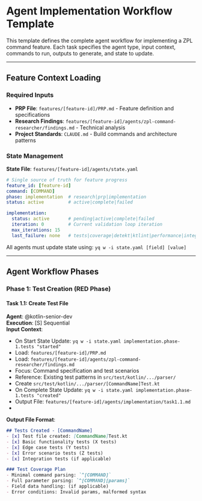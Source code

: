 # Agent Implementation Workflow Template

This template defines the complete agent workflow for implementing a ZPL command feature. Each task specifies the agent type, input context, commands to run, outputs to generate, and state to update.

---

## Feature Context Loading

### Required Inputs
- **PRP File**: `features/[feature-id]/PRP.md` - Feature definition and specifications  
- **Research Findings**: `features/[feature-id]/agents/zpl-command-researcher/findings.md` - Technical analysis
- **Project Standards**: `CLAUDE.md` - Build commands and architecture patterns

### State Management
**State File**: `features/[feature-id]/agents/state.yaml`
```yaml
# Single source of truth for feature progress
feature_id: [feature-id]
command: [COMMAND]
phase: implementation  # research|prp|implementation
status: active         # active|complete|failed

implementation:
  status: active       # pending|active|complete|failed
  iteration: 0         # Current validation loop iteration
  max_iterations: 15
  last_failure: none   # tests|coverage|detekt|ktlint|performance|integration|demo
```

All agents must update state using: `yq w -i state.yaml [field] [value]`

---

## Agent Workflow Phases

### Phase 1: Test Creation (RED Phase)

#### Task 1.1: Create Test File
**Agent**: @kotlin-senior-dev  
**Execution**: [S] Sequential  
**Input Context**:
- On Start State Update: `yq w -i state.yaml implementation.phase-1.tests "started"`
- Load: `features/[feature-id]/PRP.md`
- Load: `features/[feature-id]/agents/zpl-command-researcher/findings.md`
- Focus: Command specification and test scenarios
- Reference: Existing test patterns in `src/test/kotlin/.../parser/`
- Create `src/test/kotlin/.../parser/[CommandName]Test.kt`
- On Complete State Update: `yq w -i state.yaml implementation.phase-1.tests "created"`
- Output File: `features/[feature-id]/agents/implementation/task1.1.md`
- 
**Output File Format**:
```markdown
## Tests Created - [CommandName]
- [x] Test file created: [CommandName]Test.kt  
- [x] Basic functionality tests (X tests)
- [x] Edge case tests (Y tests)  
- [x] Error scenario tests (Z tests)
- [x] Integration tests (if applicable)

### Test Coverage Plan
- Minimal command parsing: `^[COMMAND]`
- Full parameter parsing: `^[COMMAND][params]`
- Field data handling: (if applicable)
- Error conditions: Invalid params, malformed syntax
```